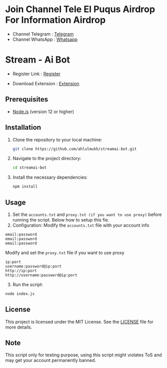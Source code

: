 # Join Channel Tele El Puqus Airdrop For Information Airdrop

- Channel Telegram : [Telegram](https://t.me/elpuqus)
- Channel WhatsApp : [Whatsapp](https://whatsapp.com/channel/0029VavBRhGBqbrEF9vxal1R)

# Stream - Ai Bot

- Register Link : [Register](https://app.allstream.ai/index?referralCode=hwlHLvIY)

- Download Extension : [Extension](https://chromewebstore.google.com/detail/stream-ai-a-revolutionary/fgamijdhamopilihagheoalbifagafka)

## Prerequisites

- [Node.js](https://nodejs.org/) (version 12 or higher)

## Installation

1. Clone the repository to your local machine:
   ```bash
   git clone https://github.com/ahlulmukh/streamai-bot.git
   ```
2. Navigate to the project directory:
   ```bash
   cd streamai-bot
   ```
3. Install the necessary dependencies:
   ```bash
   npm install
   ```

## Usage

1. Set the `accounts.txt` and `proxy.txt (if you want to use proxy)` before running the script. Below how to setup this fie.
2. Configuration:
   Modify the `accounts.txt` file with your account info

```
email:password
email:password
email:password
```

Modify and set the `proxy.txt` file if you want to use proxy

```
ip:port
username:password@ip:port
http://ip:port
http://username:password@ip:port
```

3. Run the script:

```bash
node index.js
```

## License

This project is licensed under the MIT License. See the [LICENSE](LICENSE) file for more details.

## Note

This script only for testing purpose, using this script might violates ToS and may get your account permanently banned.
